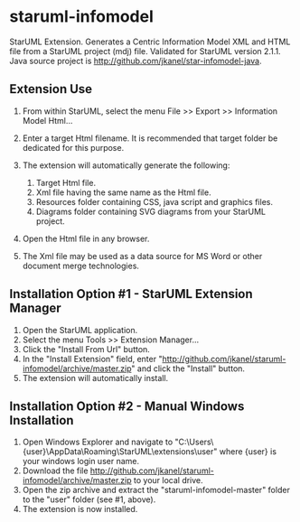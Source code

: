 # staruml-infomodel
StarUML Extension. Generates a Centric Information Model XML and HTML file from a StarUML project (mdj) file. Validated for StarUML version 2.1.1.  Java source project is http://github.com/jkanel/star-infomodel-java.

## Extension Use
1. From within StarUML, select the menu File >> Export >> Information Model Html...
2. Enter a target Html filename.  It is recommended that target folder be dedicated for this purpose.
3. The extension will automatically generate the following:

    1. Target Html file.
    2. Xml file having the same name as the Html file.
    3. Resources folder containing CSS, java script and graphics files.
    4. Diagrams folder containing SVG diagrams from your StarUML project.
   
4. Open the Html file in any browser.
5. The Xml file may be used as a data source for MS Word or other document merge technologies.

## Installation Option #1 - StarUML Extension Manager
1. Open the StarUML application.
2. Select the menu Tools >> Extension Manager...
3. Click the "Install From Url" button.
4. In the "Install Extension" field, enter "http://github.com/jkanel/staruml-infomodel/archive/master.zip" and click the "Install" button.
5. The extension will automatically install.

## Installation Option #2 - Manual Windows Installation
1. Open Windows Explorer and navigate to "C:\Users\\{user}\AppData\Roaming\StarUML\extensions\user" where {user} is your windows login user name.
2. Download the file http://github.com/jkanel/staruml-infomodel/archive/master.zip to your local drive.
3. Open the zip archive and extract the "staruml-infomodel-master" folder to the "user" folder (see #1, above).
4. The extension is now installed.

